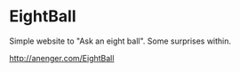 # EightBall

Simple website to "Ask an eight ball". Some surprises within.

http://anenger.com/EightBall
